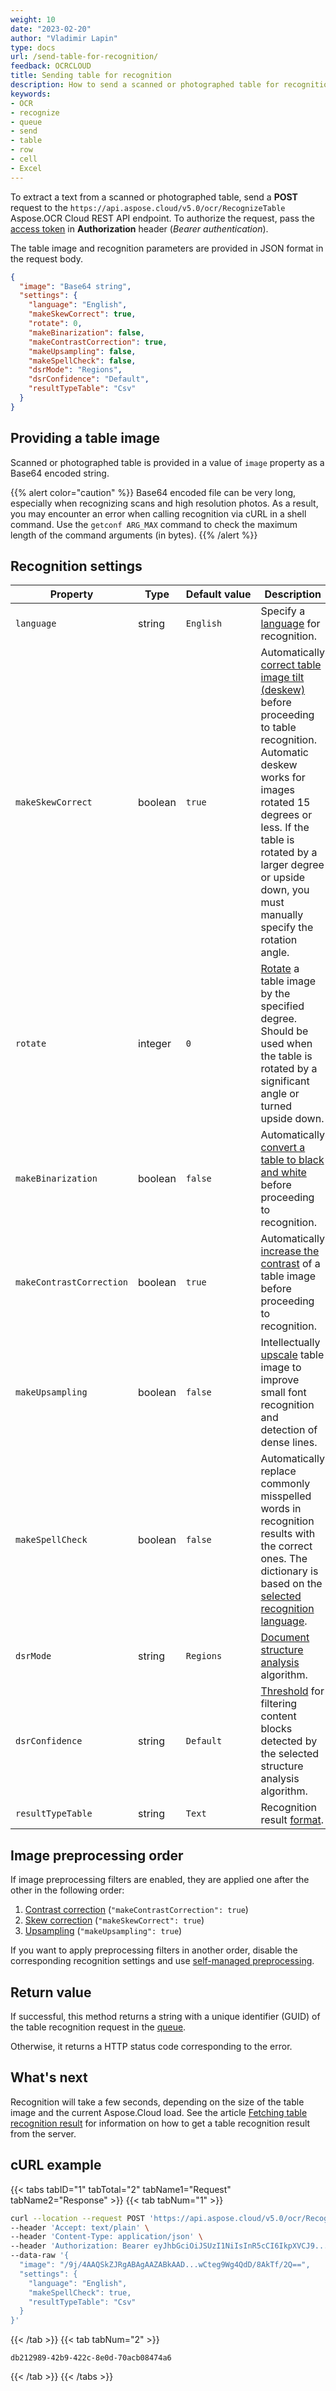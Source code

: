 ```yaml
---
weight: 10
date: "2023-02-20"
author: "Vladimir Lapin"
type: docs
url: /send-table-for-recognition/
feedback: OCRCLOUD
title: Sending table for recognition
description: How to send a scanned or photographed table for recognition to the Aspose.OCR Cloud API.
keywords:
- OCR
- recognize
- queue
- send
- table
- row
- cell
- Excel
---
```


To extract a text from a scanned or photographed table, send a **POST** request to the `https://api.aspose.cloud/v5.0/ocr/RecognizeTable` Aspose.OCR Cloud REST API endpoint. To authorize the request, pass the [access token](/ocr/authorization/) in **Authorization** header (_Bearer authentication_).

The table image and recognition parameters are provided in JSON format in the request body.

```json
{
  "image": "Base64 string",
  "settings": {
    "language": "English",
    "makeSkewCorrect": true,
    "rotate": 0,
    "makeBinarization": false,
    "makeContrastCorrection": true,
    "makeUpsampling": false,
    "makeSpellCheck": false,
    "dsrMode": "Regions",
    "dsrConfidence": "Default",
    "resultTypeTable": "Csv"
  }
}
```

## Providing a table image

Scanned or photographed table is provided in a value of `image` property as a Base64 encoded string.

{{% alert color="caution" %}}
Base64 encoded file can be very long, especially when recognizing scans and high resolution photos. As a result, you may encounter an error when calling recognition via cURL in a shell command. Use the `getconf ARG_MAX` command to check the maximum length of the command arguments (in bytes).
{{% /alert %}}

## Recognition settings

Property | Type | Default&nbsp;value | Description
------- | ---- | ------------- | -----------
`language` | string | `English` | Specify a [language](/ocr/supported-languages/) for recognition.
`makeSkewCorrect` | boolean | `true` | Automatically [correct table image tilt (deskew)](/ocr/deskew-image/) before proceeding to table recognition.<br />Automatic deskew works for images rotated 15 degrees or less. If the table is rotated by a larger degree or upside down, you must manually specify the rotation angle.
`rotate` | integer | `0` | [Rotate](/ocr/deskew-image/#manual-skew-correction) a table image by the specified degree.<br />Should be used when the table is rotated by a significant angle or turned upside down.
`makeBinarization` | boolean | `false` | Automatically [convert a table to black and white](/ocr/binarize-image/) before proceeding to recognition.
`makeContrastCorrection` | boolean | `true` | Automatically [increase the contrast](/ocr/correct-image-contrast/) of a table image before proceeding to recognition.
`makeUpsampling` | boolean | `false` | Intellectually [upscale](/ocr/upsample-image/) table image to improve small font recognition and detection of dense lines.
`makeSpellCheck` | boolean | `false` | Automatically replace commonly misspelled words in recognition results with the correct ones. The dictionary is based on the [selected recognition language](/ocr/supported-languages/).
`dsrMode` | string | `Regions` | [Document structure analysis](/ocr/structure-analysis/) algorithm.
`dsrConfidence` | string | `Default` | [Threshold](/ocr/dsr-confidence/) for filtering content blocks detected by the selected structure analysis algorithm.
`resultTypeTable` | string | `Text` | Recognition result [format](/ocr/result-format/).

## Image preprocessing order

If image preprocessing filters are enabled, they are applied one after the other in the following order:

1. [Contrast correction](/ocr/correct-image-contrast/) (`"makeContrastCorrection": true`)
2. [Skew correction](/ocr/deskew-image/#using-the-recognition-setting) (`"makeSkewCorrect": true`)
3. [Upsampling](/ocr/upsample-image/#using-the-recognition-setting) (`"makeUpsampling": true`)

If you want to apply preprocessing filters in another order, disable the corresponding recognition settings and use [self-managed preprocessing](/ocr/preprocess-image/).

## Return value

If successful, this method returns a string with a unique identifier (GUID) of the table recognition request in the [queue](/ocr/recognition-workflow/).

Otherwise, it returns a HTTP status code corresponding to the error.

## What's next

Recognition will take a few seconds, depending on the size of the table image and the current Aspose.Cloud load. See the article [Fetching table recognition result](/ocr/fetch-table-recognition-result/) for information on how to get a table recognition result from the server.

## cURL example

{{< tabs tabID="1" tabTotal="2" tabName1="Request" tabName2="Response" >}}
{{< tab tabNum="1" >}}
```bash
curl --location --request POST 'https://api.aspose.cloud/v5.0/ocr/RecognizeTable' \
--header 'Accept: text/plain' \
--header 'Content-Type: application/json' \
--header 'Authorization: Bearer eyJhbGciOiJSUzI1NiIsInR5cCI6IkpXVCJ9...HaRYOxBcCRCPLnrFCVXpw7UA' \
--data-raw '{
  "image": "/9j/4AAQSkZJRgABAgAAZABkAAD...wCteg9Wg4QdD/8AkTf/2Q==",
  "settings": {
    "language": "English",
    "makeSpellCheck": true,
    "resultTypeTable": "Csv"
  }
}'
```
{{< /tab >}}
{{< tab tabNum="2" >}}
```
db212989-42b9-422c-8e0d-70acb08474a6
```
{{< /tab >}}
{{< /tabs >}}
